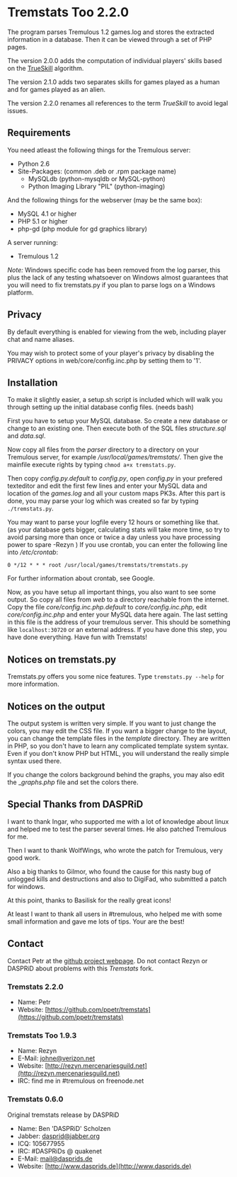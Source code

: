 Tremstats Too 2.2.0
===============================================================================
The program parses Tremulous 1.2 games.log and stores the extracted information in a database. Then it can be viewed through a set of PHP pages.

The version 2.0.0 adds the computation of individual players' skills based on the [TrueSkill](http://en.wikipedia.org/wiki/Trueskill) algorithm.

The version 2.1.0 adds two separates skills for games played as a human and for games played as an alien.

The version 2.2.0 renames all references to the term _TrueSkill_ to avoid legal issues.

Requirements
-------------------------------------------------------------------------------
You need atleast the following things for the Tremulous server:

 -  Python 2.6
 -  Site-Packages:                (common .deb or .rpm package name)
    -  MySQLdb                      (python-mysqldb or MySQL-python)
    -  Python Imaging Library "PIL" (python-imaging)

And the following things for the webserver (may be the same box):

 - MySQL 4.1 or higher
 - PHP 5.1 or higher
 - php-gd (php module for gd graphics library)

A server running:

 - Tremulous 1.2

*Note:* Windows specific code has been removed from the log parser, this plus
      the lack of any testing whatsoever on Windows almost guarantees
      that you will need to fix tremstats.py if you plan to parse
      logs on a Windows platform.



Privacy
-------------------------------------------------------------------------------
By default everything is enabled for viewing from the web, including player
chat and name aliases.

You may wish to protect some of your player's privacy by disabling the PRIVACY
options in web/core/config.inc.php by setting them to '1'.



Installation
-------------------------------------------------------------------------------
To make it slightly easier, a setup.sh script is included which will walk
you through setting up the initial database config files. (needs bash)

First you have to setup your MySQL database. So create a new database or change
to an existing one. Then execute both of the SQL files _structure.sql_ and
_data.sql_.

Now copy all files from the _parser_ directory to a directory on your Tremulous
server, for example _/usr/local/games/tremstats/_. Then give the mainfile
execute rights by typing `chmod a+x tremstats.py`.

Then copy _config.py.default_ to _config.py_, open _config.py_ in your prefered
texteditor and edit the first few lines and enter your MySQL data and location
of the _games.log_ and all your custom maps PK3s. After this part is done, you
may parse your log which was created so far by typing `./tremstats.py`.

You may want to parse your logfile every 12 hours or something like that.
(as your database gets bigger, calculating stats will take more time, so
 try to avoid parsing more than once or twice a day unless you have
 processing power to spare -Rezyn )
If you use crontab, you can enter the following line into _/etc/crontab_:

    0 */12 * * * root /usr/local/games/tremstats/tremstats.py

For further information about crontab, see Google.

Now, as you have setup all important things, you also want to see some output.
So copy all files from _web_ to a directory reachable from the internet.  Copy
the file _core/config.inc.php.default_ to _core/config.inc.php_, edit
_core/config.inc.php_ and enter your MySQL data here again. The last setting in
this file is the address of your tremulous server. This should be something
like `localhost:30720` or an external address. If you have done this step, you
have done everything. Have fun with Tremstats!



Notices on tremstats.py
-------------------------------------------------------------------------------
Tremstats.py offers you some nice features. Type `tremstats.py --help` for
more information.



Notices on the output
-------------------------------------------------------------------------------
The output system is written very simple. If you want to just change the
colors, you may edit the CSS file. If you want a bigger change to the layout,
you can change the template files in the _template_ directory. They are
written in PHP, so you don't have to learn any complicated template system
syntax. Even if you don't know PHP but HTML, you will understand the really
simple syntax used there.

If you change the colors background behind the graphs, you may also edit the
__graphs.php_ file and set the colors there.



Special Thanks from DASPRiD
-------------------------------------------------------------------------------
I want to thank Ingar, who supported me with a lot of knowledge about linux
and helped me to test the parser several times. He also patched Tremulous for
me.

Then I want to thank WolfWings, who wrote the patch for Tremulous, very good
work.

Also a big thanks to Gilmor, who found the cause for this nasty bug of unlogged
kills and destructions and also to DigiFad, who submitted a patch for windows.

At this point, thanks to Basilisk for the really great icons!

At least I want to thank all users in #tremulous, who helped me with some small
information and gave me lots of tips. Your are the best!



Contact
-------------------------------------------------------------------------------
Contact Petr at the [github project webpage](https://github.com/ppetr/tremstats).
Do not contact Rezyn or DASPRiD about problems with this *Tremstats* fork.

### Tremstats 2.2.0

 - Name:    Petr
 - Website: [https://github.com/ppetr/tremstats](https://github.com/ppetr/tremstats)

### Tremstats Too 1.9.3

 - Name:    Rezyn
 - E-Mail:  johne@verizon.net
 - Website: [http://rezyn.mercenariesguild.net](http://rezyn.mercenariesguild.net)
 - IRC:     find me in #tremulous on freenode.net

### Tremstats 0.6.0

Original tremstats release by DASPRiD

 - Name:    Ben 'DASPRiD' Scholzen
 - Jabber:  dasprid@jabber.org
 - ICQ:     105677955
 - IRC:     #DASPRiDs @ quakenet
 - E-Mail:  mail@dasprids.de
 - Website: [http://www.dasprids.de](http://www.dasprids.de)

